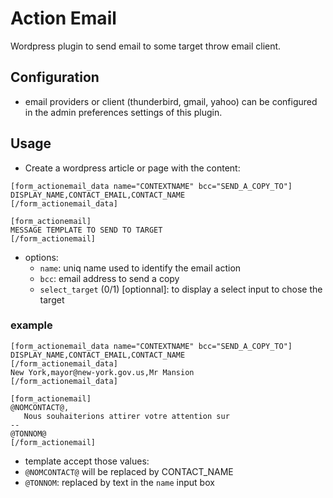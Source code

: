Action Email
=========

Wordpress plugin to send email to some target throw email client.

Configuration
-------------

* email providers or client (thunderbird, gmail, yahoo) can be configured in the admin preferences settings of this plugin.

Usage
---------
* Create a wordpress article or page with the content:
```
[form_actionemail_data name="CONTEXTNAME" bcc="SEND_A_COPY_TO"]
DISPLAY_NAME,CONTACT_EMAIL,CONTACT_NAME
[/form_actionemail_data]

[form_actionemail]
MESSAGE TEMPLATE TO SEND TO TARGET
[/form_actionemail]
```

* options:
  * `name`: uniq name used to identify the email action
  * `bcc`: email address to send a copy
  * `select_target` (0/1) [optionnal]: to display a select input to chose the target

### example

```
[form_actionemail_data name="CONTEXTNAME" bcc="SEND_A_COPY_TO"]
DISPLAY_NAME,CONTACT_EMAIL,CONTACT_NAME
[/form_actionemail_data]
New York,mayor@new-york.gov.us,Mr Mansion
[/form_actionemail_data]

[form_actionemail]
@NOMCONTACT@,
   Nous souhaiterions attirer votre attention sur 
--
@TONNOM@
[/form_actionemail]
```

* template accept those values:
 * `@NOMCONTACT@` will be replaced by CONTACT_NAME
 * `@TONNOM`: replaced by text in the `name` input box

